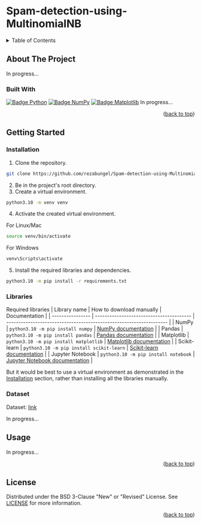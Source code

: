 # Spam-detection-using-MultinomialNB
 
<a name="readme-top"></a>

<!-- Table of Contents -->
<details>
  <summary>Table of Contents</summary>
  <ol>
    <li>
      <a href="#about-the-project">About The Project</a>
      <ul>
        <li><a href="#built-with">Built With</a></li>
      </ul>
    </li>
    <li>
      <a href="#getting-started">Getting Started</a>
      <ul>
        <li><a href="#installation">Installation</a></li>
        <li><a href="#libraries">Libraries</a></li>
        <li><a href="#dataset">Dataset</a></li>
      </ul>
    </li>
    <li><a href="#usage">Usage</a></li>
    <li><a href="#license">License</a></li>
  </ol>
</details>



<!-- About The Project -->
## <a name="about-the-project"> About The Project </a>

In progress...

### <a name="built-with"> Built With </a>

[![Badge Python][Badge_Python]][Python_home]
[![Badge NumPy][Badge_NumPy]][NumPy_home]
[![Badge Matplotlib][Badge_Matplotlib]][Matplotlib_home]
In progress...

<p align="right">(<a href="#readme-top">back to top</a>)</p>



<!-- Getting Started -->
## <a name="getting-started"> Getting Started </a>

### <a name="installation"> Installation </a>

1. Clone the repository.
```sh
git clone https://github.com/rezabungel/Spam-detection-using-MultinomialNB.git
```
2. Be in the project's root directory.
3. Create a virtual environment.
```sh
python3.10 -m venv venv
```
4. Activate the created virtual environment.

For Linux/Mac
```sh
source venv/bin/activate
```
For Windows 
```sh
venv\Scripts\activate
```
5. Install the required libraries and dependencies.
```sh
python3.10 -m pip install -r requirements.txt
```

### <a name="libraries"> Libraries </a>

Required libraries
|   Library name   |        How to download manually          |                            Documentation                            |
| ---------------- | ---------------------------------------- | ------------------------------------------------------------------- |
| NumPy            | `python3.10 -m pip install numpy`        | [NumPy documentation][documentation-numpy]                          |
| Pandas           | `python3.10 -m pip install pandas`       | [Pandas documentation][documentation-pandas]                        |
| Matplotlib       | `python3.10 -m pip install matplotlib`   | [Matplotlib documentation][documentation-matplotlib]                |
| Scikit-learn     | `python3.10 -m pip install scikit-learn` | [Scikit-learn documentation][documentation-scikit-learn]            |
| Jupyter Notebook | `python3.10 -m pip install notebook`     | [Jupyter Notebook documentation][documentation-jupyter]             |

But it would be best to use a virtual environment as demonstrated in the [Installation](#installation) section, rather than installing all the libraries manually.

### <a name="dataset"> Dataset </a>

Dataset: [link][link_to_dataset]

In progress...



<!-- Usage -->
## <a name="usage"> Usage </a>

In progress...

<p align="right">(<a href="#readme-top">back to top</a>)</p>



<!-- License -->
## <a name="license"> License </a>

Distributed under the BSD 3-Clause "New" or "Revised" License. See [LICENSE](LICENSE) for more information.

<p align="right">(<a href="#readme-top">back to top</a>)</p>

<!-- Markdown links -->
[Python_home]: https://www.python.org
[NumPy_home]: https://numpy.org
[Matplotlib_home]: https://matplotlib.org

[documentation-numpy]: https://numpy.org/doc/
[documentation-pandas]: https://pandas.pydata.org/docs/
[documentation-matplotlib]: https://matplotlib.org/stable/users/index.html
[documentation-scikit-learn]: https://scikit-learn.org/stable/user_guide.html
[documentation-jupyter]: https://docs.jupyter.org/en/latest/

[link_to_dataset]: https://www.kaggle.com/datasets/venky73/spam-mails-dataset/data

[Badge_Python]: https://img.shields.io/badge/3.10-ffffff?logo=python&logoColor=FFFFFF&label=Python&labelColor=000000
[Badge_NumPy]: https://img.shields.io/badge/NumPy-000000?logo=numpy
[Badge_Matplotlib]: https://img.shields.io/badge/Matplotlib-000000